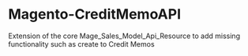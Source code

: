 Magento-CreditMemoAPI
=====================

Extension of the core Mage_Sales_Model_Api_Resource to add missing functionality such as create to Credit Memos
